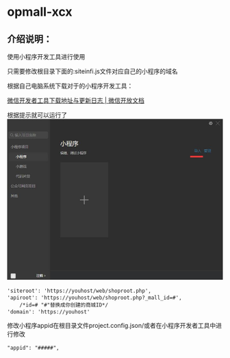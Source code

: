 # opmall-xcx

## 介绍说明：

使用小程序开发工具进行使用

只需要修改根目录下面的:siteinfi.js文件对应自己的小程序的域名

根据自己电脑系统下载对于的小程序开发工具：

[微信开发者工具下载地址与更新日志 | 微信开放文档](https://developers.weixin.qq.com/miniprogram/dev/devtools/download.html)



根据提示就可以运行了
![20231009170139.jpg](\docs\img\20231009170139.jpg)



```
'siteroot': 'https://youhost/web/shoproot.php',   
'apiroot': 'https://youhost/web/shoproot.php?_mall_id=#',
    /*id=# "#"替换成你创建的商城ID*/
'domain': 'https://youhost'
```



修改小程序appid在根目录文件project.config.json/或者在小程序开发者工具中进行修改

```
"appid": "#####",
```